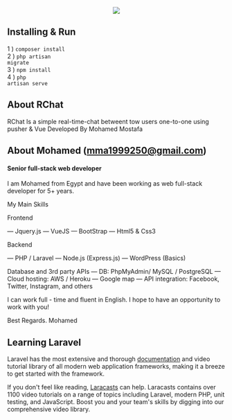 <p align="center"><img src="https://avatars2.githubusercontent.com/u/42184979?s=60&u=af9324edad630841b8ef51bf20233a35a49a2bac&v=4"></p>


## Installing & Run

1 ) 
<code>composer install</code><br>
2 ) 
<code>php artisan migrate</code><br>
3 )
<code>npm install</code><br>
4 ) 
<code>php artisan serve</code>


## About RChat

RChat Is a simple real-time-chat betweent tow users one-to-one using pusher & Vue Developed By Mohamed Mostafa

## About Mohamed (mma1999250@gmail.com)

<h4>Senior full-stack web developer</h4>
I am Mohamed from Egypt and have been working as web full-stack developer for 5+ years.

<p>My Main Skills</p>
<p>Frontend</p>
— Jquery.js
— VueJS
— BootStrap
— Html5 & Css3
<p>Backend</p>

— PHP / Laravel
— Node.js (Express.js)
— WordPress (Basics)

Database and 3rd party APIs
— DB: PhpMyAdmin/ MySQL / PostgreSQL
— Cloud hosting: AWS / Heroku
— Google map
— API integration: Facebook, Twitter, Instagram, and others

I can work full - time and fluent in English.
I hope to have an opportunity to work with you!

Best Regards.
Mohamed
## Learning Laravel

Laravel has the most extensive and thorough [documentation](https://laravel.com/docs) and video tutorial library of all modern web application frameworks, making it a breeze to get started with the framework.

If you don't feel like reading, [Laracasts](https://laracasts.com) can help. Laracasts contains over 1100 video tutorials on a range of topics including Laravel, modern PHP, unit testing, and JavaScript. Boost you and your team's skills by digging into our comprehensive video library.


